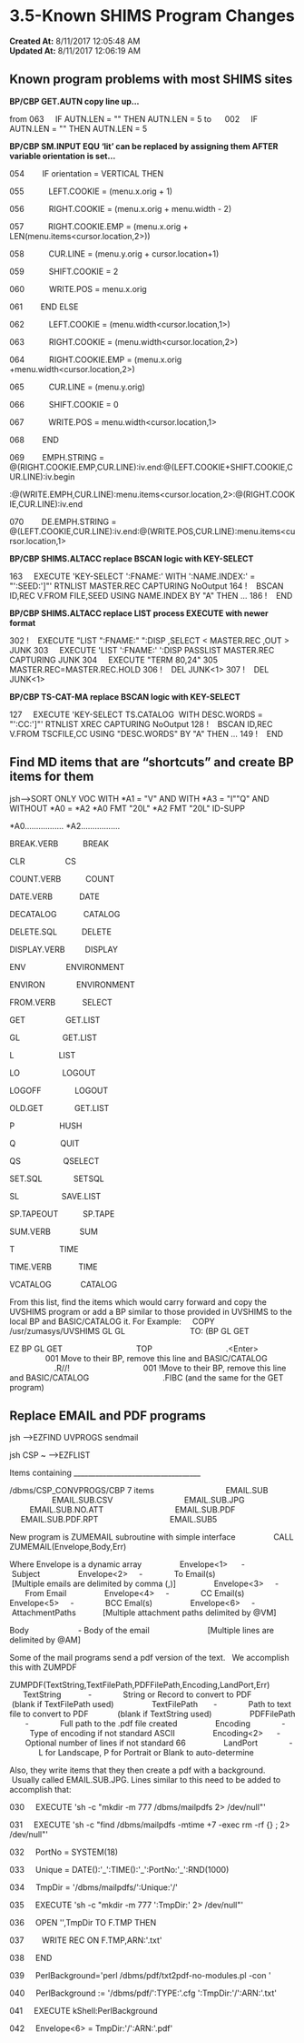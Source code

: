# 3.5-Known SHIMS Program Changes

**Created At:** 8/11/2017 12:05:48 AM  
**Updated At:** 8/11/2017 12:06:19 AM  


## Known program problems with most SHIMS sites

**BP/CBP GET.AUTN copy line up...**

from 063     IF AUTN.LEN = "" THEN AUTN.LEN = 5
to      002     IF AUTN.LEN = "" THEN AUTN.LEN = 5

**BP/CBP SM.INPUT EQU ‘lit’ can be replaced by assigning them AFTER variable orientation is set…**

054        IF orientation = VERTICAL THEN

055           LEFT.COOKIE = (menu.x.orig + 1)

056           RIGHT.COOKIE = (menu.x.orig + menu.width - 2)

057           RIGHT.COOKIE.EMP = (menu.x.orig + LEN(menu.items&lt;cursor.location,2&gt;))

058           CUR.LINE = (menu.y.orig + cursor.location+1)

059           SHIFT.COOKIE = 2

060           WRITE.POS = menu.x.orig

061        END ELSE

062           LEFT.COOKIE = (menu.width&lt;cursor.location,1&gt;)

063           RIGHT.COOKIE = (menu.width&lt;cursor.location,2&gt;)

064           RIGHT.COOKIE.EMP = (menu.x.orig +menu.width&lt;cursor.location,2&gt;)

065           CUR.LINE = (menu.y.orig)

066           SHIFT.COOKIE = 0

067           WRITE.POS = menu.width&lt;cursor.location,1&gt;

068        END

069        EMPH.STRING = @(RIGHT.COOKIE.EMP,CUR.LINE):iv.end:@(LEFT.COOKIE+SHIFT.COOKIE,CUR.LINE):iv.begin

:@(WRITE.EMPH,CUR.LINE):menu.items&lt;cursor.location,2&gt;:@(RIGHT.COOKIE,CUR.LINE):iv.end

070        DE.EMPH.STRING = @(LEFT.COOKIE,CUR.LINE):iv.end:@(WRITE.POS,CUR.LINE):menu.items&lt;cursor.location,1&gt;

**BP/CBP SHIMS.ALTACC replace BSCAN logic with KEY-SELECT**

163     EXECUTE 'KEY-SELECT ':FNAME:' WITH ':NAME.INDEX:' = "':SEED:']"' RTNLIST MASTER.REC CAPTURING NoOutput
164 !    BSCAN ID,REC V.FROM FILE,SEED USING NAME.INDEX BY "A" THEN
…
186 !    END

**BP/CBP SHIMS.ALTACC replace LIST process EXECUTE with newer format**

302 !    EXECUTE "LIST ":FNAME:" ":DISP ,SELECT &lt; MASTER.REC ,OUT &gt; JUNK
303     EXECUTE 'LIST ':FNAME:' ':DISP PASSLIST MASTER.REC CAPTURING JUNK
304     EXECUTE "TERM 80,24"
305     MASTER.REC=MASTER.REC.HOLD
306 !    DEL JUNK&lt;1&gt;
307 !    DEL JUNK&lt;1&gt;

**BP/CBP TS-CAT-MA replace BSCAN logic with KEY-SELECT**

127     EXECUTE 'KEY-SELECT TS.CATALOG  WITH DESC.WORDS = "':CC:']"' RTNLIST XREC CAPTURING NoOutput
128 !    BSCAN ID,REC V.FROM TSCFILE,CC USING "DESC.WORDS" BY "A" THEN
…
149 !    END



## Find MD items that are “shortcuts” and create BP items for them

jsh--&gt;SORT ONLY VOC WITH \*A1 = "V" AND WITH \*A3 = "I""Q" AND WITHOUT \*A0 = \*A2 \*A0 FMT "20L" \*A2 FMT "20L" ID-SUPP

\*A0................. \*A2.................

BREAK.VERB           BREAK

CLR                  CS

COUNT.VERB           COUNT

DATE.VERB            DATE

DECATALOG            CATALOG

DELETE.SQL           DELETE

DISPLAY.VERB         DISPLAY

ENV                  ENVIRONMENT

ENVIRON              ENVIRONMENT

FROM.VERB            SELECT

GET                  GET.LIST

GL                   GET.LIST

L                    LIST

LO                   LOGOUT

LOGOFF               LOGOUT

OLD.GET              GET.LIST

P                    HUSH

Q                    QUIT

QS                   QSELECT

SET.SQL              SETSQL

SL                   SAVE.LIST

SP.TAPEOUT           SP.TAPE

SUM.VERB             SUM

T                    TIME

TIME.VERB            TIME

VCATALOG             CATALOG

From this list, find the items which would carry forward and copy the UVSHIMS program or add a BP similar to those provided in UVSHIMS to the local BP and BASIC/CATALOG it.
For Example:     COPY /usr/zumasys/UVSHIMS GL GL
                            TO: (BP GL GET

EZ BP GL GET
                                TOP
                                .&lt;Enter&gt;
                                001 Move to their BP, remove this line and BASIC/CATALOG
                                .R//!
                                001 !Move to their BP, remove this line and BASIC/CATALOG
                                .FIBC (and the same for the GET program)



## Replace EMAIL and PDF programs

jsh --&gt;EZFIND UVPROGS sendmail

jsh CSP ~ --&gt;EZFLIST

Items containing \_\_\_\_\_\_\_\_\_\_\_\_\_\_\_\_\_\_\_\_\_\_\_\_\_\_\_\_\_\_\_\_\_\_\_

/dbms/CSP\_CONVPROGS/CBP 7 items
                               EMAIL.SUB
                               EMAIL.SUB.CSV
                               EMAIL.SUB.JPG
                               EMAIL.SUB.NO.ATT
                               EMAIL.SUB.PDF
                               EMAIL.SUB.PDF.RPT
                               EMAIL.SUB5

New program is ZUMEMAIL subroutine with simple interface
                CALL ZUMEMAIL(Envelope,Body,Err)

Where Envelope is a dynamic array
                Envelope&lt;1&gt;      -              Subject
                Envelope&lt;2&gt;     -              To Email(s)                          [Multiple emails are delimited by comma (,)]
                Envelope&lt;3&gt;     -              From Email
                Envelope&lt;4&gt;     -              CC Email(s)
                Envelope&lt;5&gt;     -              BCC Emal(s)
                Envelope&lt;6&gt;     -              AttachmentPaths            [Multiple attachment paths delimited by @VM]

Body                      - Body of the email                          [Multiple lines are delimited by @AM]

Some of the mail programs send a pdf version of the text.   We accomplish this with ZUMPDF

ZUMPDF(TextString,TextFilePath,PDFFilePath,Encoding,LandPort,Err)
                TextString            -              String or Record to convert to PDF            (blank if TextFilePath used)
                TextFilePath       -              Path to text file to convert to PDF             (blank if TextString used)
                PDFFilePath        -              Full path to the .pdf file created
                Encoding              -              Type of encoding if not standard ASCII
                Encoding&lt;2&gt;      -              Optional number of lines if not standard 66
                LandPort              -              L for Landscape, P for Portrait or Blank to auto-determine

Also, they write items that they then create a pdf with a background.  Usually called EMAIL.SUB.JPG.
Lines similar to this need to be added to accomplish that:

030     EXECUTE 'sh -c "mkdir -m 777 /dbms/mailpdfs 2&gt; /dev/null"'

031     EXECUTE 'sh -c "find /dbms/mailpdfs -mtime +7 -exec rm -rf {} \; 2&gt; /dev/null"'

032     PortNo = SYSTEM(18)

033     Unique = DATE():'\_':TIME():'\_':PortNo:'\_':RND(1000)

034     TmpDir = '/dbms/mailpdfs/':Unique:'/'

035     EXECUTE 'sh -c "mkdir -m 777 ':TmpDir:' 2&gt; /dev/null"'

036     OPEN '',TmpDir TO F.TMP THEN

037        WRITE REC ON F.TMP,ARN:'.txt'

038     END

039     PerlBackground='perl /dbms/pdf/txt2pdf-no-modules.pl -con '

040     PerlBackground := '/dbms/pdf/':TYPE:'.cfg ':TmpDir:'/':ARN:'.txt'

041     EXECUTE kShell:PerlBackground

042     Envelope&lt;6&gt; = TmpDir:'/':ARN:'.pdf'
